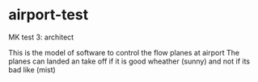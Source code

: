 airport-test
============

MK test 3:  architect 

This is the model of software to control the flow planes at airport
The planes can landed an take off if it is good wheather (sunny) and not if its bad 
like (mist)

